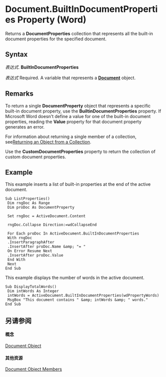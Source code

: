 
# Document.BuiltInDocumentProperties Property (Word)

Returns a  **DocumentProperties** collection that represents all the built-in document properties for the specified document.


## Syntax

 _表达式_. **BuiltInDocumentProperties**

 _表达式_ Required. A variable that represents a **[Document](8d83487a-2345-a036-a916-971c9db5b7fb.md)** object.


## Remarks

To return a single  **DocumentProperty** object that represents a specific built-in document property, use the **BuiltinDocumentProperties** property. If Microsoft Word doesn't define a value for one of the built-in document properties, reading the **Value** property for that document property generates an error.

 For information about returning a single member of a collection, see[Returning an Object from a Collection](28f76384-f495-9640-a7c8-10ada3fac727.md).

Use the  **CustomDocumentProperties** property to return the collection of custom document properties.


## Example

This example inserts a list of built-in properties at the end of the active document.


```
Sub ListProperties() 
 Dim rngDoc As Range 
 Dim proDoc As DocumentProperty 
 
 Set rngDoc = ActiveDocument.Content 
 
 rngDoc.Collapse Direction:=wdCollapseEnd 
 
 For Each proDoc In ActiveDocument.BuiltInDocumentProperties 
 With rngDoc 
 .InsertParagraphAfter 
 .InsertAfter proDoc.Name &amp; "= " 
 On Error Resume Next 
 .InsertAfter proDoc.Value 
 End With 
 Next 
End Sub
```

This example displays the number of words in the active document.




```
Sub DisplayTotalWords() 
 Dim intWords As Integer 
 intWords = ActiveDocument.BuiltInDocumentProperties(wdPropertyWords) 
 MsgBox "This document contains " &amp; intWords &amp; " words." 
End Sub
```


## 另请参阅


#### 概念


[Document Object](8d83487a-2345-a036-a916-971c9db5b7fb.md)
#### 其他资源


[Document Object Members](http://msdn.microsoft.com/library/fc9ab457-0888-f917-3d52-387168ac23b9%28Office.15%29.aspx)